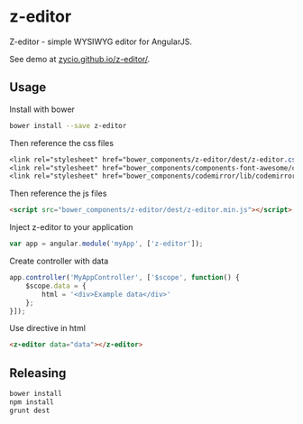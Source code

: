 z-editor
=====================

Z-editor - simple WYSIWYG editor for AngularJS.

See demo at [zycio.github.io/z-editor/](https://zycio.github.io/z-editor/).

## Usage
Install with bower

```bash
bower install --save z-editor
```

Then reference the css files
```css
<link rel="stylesheet" href="bower_components/z-editor/dest/z-editor.css" />
<link rel="stylesheet" href="bower_components/components-font-awesome/css/font-awesome.css" />
<link rel="stylesheet" href="bower_components/codemirror/lib/codemirror.css" />
```

Then reference the js files
```html
<script src="bower_components/z-editor/dest/z-editor.min.js"></script>
```

Inject z-editor to your application
```js
var app = angular.module('myApp', ['z-editor']);
```

Create controller with data
```js
app.controller('MyAppController', ['$scope', function() {
    $scope.data = {
        html = '<div>Example data</div>'
    };
}]);
```

Use directive in html
```html
<z-editor data="data"></z-editor>
```

## Releasing
```bash
bower install
npm install
grunt dest
```

